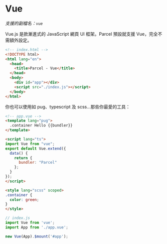 # Vue

_支援的副檔名：`vue`_

Vue.js 是款漸進式的 JavaScript 網頁 UI 框架。Parcel 預設就支援 Vue，完全不需額外設定。

```html
<!-- index.html -->
<!DOCTYPE html>
<html lang="en">
  <head>
    <title>Parcel - Vue</title>
  </head>
  <body>
    <div id="app"></div>
    <script src="./index.js"></script>
  </body>
</html>

```

你也可以使用如 pug、typescript 及 scss…那些你最愛的工具：

```html
<!-- app.vue -->
<template lang="pug">
  .container Hello {{bundler}}
</template>

<script lang="ts">
import Vue from "vue";
export default Vue.extend({
  data() {
    return {
      bundler: "Parcel"
    };
  }
});
</script>

<style lang="scss" scoped>
.container {
  color: green;
}
</style>

```

```js
// index.js
import Vue from 'vue';
import App from './app.vue';

new Vue(App).$mount('#app');

```
